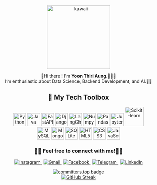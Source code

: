 <div align="center">
  <img src="https://github.com/user-attachments/assets/9f9362ce-61b5-4f64-994a-c4d0fd6dcc7f" alt="kawaii" width="200">
  
  🥑Hi there ! I'm **Yoon Thiri Aung**.🧸🎀🫧<br> 
  I’m enthusiastic about Data Science, Backend Development, and AI.🤖✨


</div>

<div align="center" >

## 🧋 My Tech Toolbox


<!-- Tech badge rows -->
<!-- Programming Languages & Frameworks -->
<img src="https://cdn.jsdelivr.net/gh/devicons/devicon/icons/python/python-original.svg" alt="Python" width="40"/>
<img src="https://cdn.jsdelivr.net/gh/devicons/devicon/icons/java/java-original.svg" alt="Java" width="40"/>
<img src="https://cdn.jsdelivr.net/gh/devicons/devicon/icons/fastapi/fastapi-original.svg" alt="FastAPI" width="40"/>
<img src="https://cdn.jsdelivr.net/gh/devicons/devicon/icons/django/django-plain.svg" alt="Django" width="40"/>
<img src="https://raw.githubusercontent.com/hwchase17/langchain/master/docs/static/img/favicon.ico" alt="LangChain" width="40"/>

<!-- Data Science & AI -->
<img src="https://cdn.jsdelivr.net/gh/devicons/devicon/icons/numpy/numpy-original.svg" alt="Numpy" width="40"/>

<img src="https://cdn.jsdelivr.net/gh/devicons/devicon/icons/pandas/pandas-original.svg" alt="Pandas" width="40"/>
<img src="https://cdn.jsdelivr.net/gh/devicons/devicon/icons/jupyter/jupyter-original.svg" alt="Jupyter" width="40"/>
<img src="https://upload.wikimedia.org/wikipedia/commons/0/05/Scikit_learn_logo_small.svg" alt="Scikit-learn" width="60"/>

<br>
<!-- Databases -->
<img src="https://cdn.jsdelivr.net/gh/devicons/devicon/icons/mysql/mysql-original.svg" alt="MySQL" width="40"/>
<img src="https://cdn.jsdelivr.net/gh/devicons/devicon/icons/mongodb/mongodb-original.svg" alt="MongoDB" width="40"/>
<img src="https://cdn.jsdelivr.net/gh/devicons/devicon/icons/sqlite/sqlite-original.svg" alt="SQLite" width="40"/>

<!-- Web Technologies -->
<img src="https://cdn.jsdelivr.net/gh/devicons/devicon/icons/html5/html5-original.svg" alt="HTML5" width="40"/>
<img src="https://cdn.jsdelivr.net/gh/devicons/devicon/icons/css3/css3-original.svg" alt="CSS3" width="40"/>
<img src="https://cdn.jsdelivr.net/gh/devicons/devicon/icons/javascript/javascript-original.svg" alt="JavaScript" width="40"/>

</div>


<div align="center" >
  
### 🎨📩 Feel free to connect with me!🫧🐚

  
<a href="https://www.instagram.com/yoonthiri_ag" target="_blank" style="margin-right:6px;">
  <img src="https://img.shields.io/badge/Instagram-E4405F?style=flat&logo=instagram&logoColor=white" alt="Instagram" />
</a>

<a href="mailto:yoonthiriaung04@gmail.com" style="margin-right:6px;">
  <img src="https://img.shields.io/badge/Gmail-D14836?style=flat&logo=gmail&logoColor=white" alt="Gmail" />
</a>

<a href="https://www.facebook.com/yoonthiriaung04" target="_blank" style="margin-right:6px;">
  <img src="https://img.shields.io/badge/Facebook-1877F2?style=flat&logo=facebook&logoColor=white" alt="Facebook" />
</a>
<a href="https://t.me/yoonthiri04" target="_blank" style="margin-right:6px;">
  <img src="https://img.shields.io/badge/Telegram-2CA5E0?style=flat&logo=telegram&logoColor=white" alt="Telegram" />
</a>

<a href="https://www.linkedin.com/in/yoon-thiri-aung-497a6929a" target="_blank">
  <img src="https://img.shields.io/badge/LinkedIn-Connect-blue?style=flat&logo=linkedin" alt="LinkedIn" />
</a>
  <br>
  
 [![committers.top badge](https://user-badge.committers.top/myanmar/yoon-thiri04.svg)](https://user-badge.committers.top/myanmar/yoon-thiri04)
 <br>
[![GitHub Streak](https://streak-stats.demolab.com/?user=yoon-thiri04)](https://git.io/streak-stats)
  </div>
